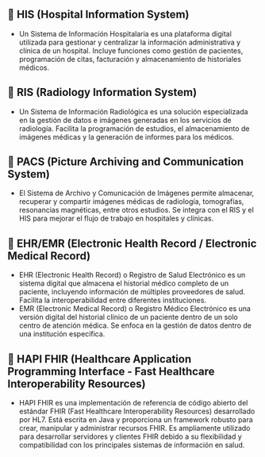 
## 📌 HIS (Hospital Information System)
- Un Sistema de Información Hospitalaria es una plataforma digital utilizada para gestionar y centralizar la información administrativa y clínica de un hospital. Incluye funciones como gestión de pacientes, programación de citas, facturación y almacenamiento de historiales médicos.

## 📌 RIS (Radiology Information System)
- Un Sistema de Información Radiológica es una solución especializada en la gestión de datos e imágenes generadas en los servicios de radiología. Facilita la programación de estudios, el almacenamiento de imágenes médicas y la generación de informes para los médicos.

## 📌 PACS (Picture Archiving and Communication System)
- El Sistema de Archivo y Comunicación de Imágenes permite almacenar, recuperar y compartir imágenes médicas de radiología, tomografías, resonancias magnéticas, entre otros estudios. Se integra con el RIS y el HIS para mejorar el flujo de trabajo en hospitales y clínicas.

## 📌 EHR/EMR (Electronic Health Record / Electronic Medical Record)

- EHR (Electronic Health Record) o Registro de Salud Electrónico es un sistema digital que almacena el historial médico completo de un paciente, incluyendo información de múltiples proveedores de salud. Facilita la interoperabilidad entre diferentes instituciones.
- EMR (Electronic Medical Record) o Registro Médico Electrónico es una versión digital del historial clínico de un paciente dentro de un solo centro de atención médica. Se enfoca en la gestión de datos dentro de una institución específica.

## 📌 HAPI FHIR (Healthcare Application Programming Interface - Fast Healthcare Interoperability Resources)

- HAPI FHIR es una implementación de referencia de código abierto del estándar FHIR (Fast Healthcare Interoperability Resources) desarrollado por HL7. Está escrita en Java y proporciona un framework robusto para crear, manipular y administrar recursos FHIR. Es ampliamente utilizado para desarrollar servidores y clientes FHIR debido a su flexibilidad y compatibilidad con los principales sistemas de información en salud.

